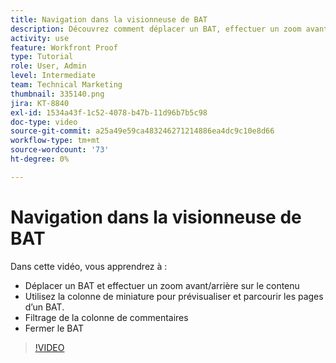 ```yaml
---
title: Navigation dans la visionneuse de BAT
description: Découvrez comment déplacer un BAT, effectuer un zoom avant/arrière sur le contenu, utiliser la colonne Miniature, filtrer les commentaires de BAT, etc. dans la [!DNL  Workfront] visionneuse de vérification.
activity: use
feature: Workfront Proof
type: Tutorial
role: User, Admin
level: Intermediate
team: Technical Marketing
thumbnail: 335140.png
jira: KT-8840
exl-id: 1534a43f-1c52-4078-b47b-11d96b7b5c98
doc-type: video
source-git-commit: a25a49e59ca483246271214886ea4dc9c10e8d66
workflow-type: tm+mt
source-wordcount: '73'
ht-degree: 0%

---
```


# Navigation dans la visionneuse de BAT

Dans cette vidéo, vous apprendrez à :

* Déplacer un BAT et effectuer un zoom avant/arrière sur le contenu
* Utilisez la colonne de miniature pour prévisualiser et parcourir les pages d’un BAT.
* Filtrage de la colonne de commentaires
* Fermer le BAT

>[!VIDEO](https://video.tv.adobe.com/v/335140/?quality=12&learn=on)

<!-- 
## Learn more
* Review a static proof
* Search within a proof
* Compare proofs
* Configure proofing viewer settings
* View the [!DNL Workfront] object associated with a proof
* Share a proof from the proofing viewer
* Print a proof summary within [!DNL Workfront]
-->
